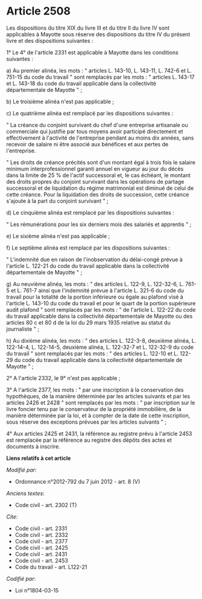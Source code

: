 # Article 2508

Les dispositions du titre XIX du livre III et du titre II du livre IV sont applicables à Mayotte sous réserve des
dispositions du titre IV du présent livre et des dispositions suivantes : 

1° Le 4° de l'article 2331 est applicable à Mayotte dans les conditions suivantes : 

a) Au premier alinéa, les mots : " articles L. 143-10, L. 143-11, L. 742-6 et L. 751-15 du code du travail " sont remplacés
par les mots : " articles L. 143-17 et L. 143-18 du code du travail applicable dans la collectivité départementale de Mayotte
" ; 

b) Le troisième alinéa n'est pas applicable ; 

c) Le quatrième alinéa est remplacé par les dispositions suivantes : 

" La créance du conjoint survivant du chef d'une entreprise artisanale ou commerciale qui justifie par tous moyens avoir
participé directement et effectivement à l'activité de l'entreprise pendant au moins dix années, sans recevoir de salaire ni
être associé aux bénéfices et aux pertes de l'entreprise. 

" Les droits de créance précités sont d'un montant égal à trois fois le salaire minimum interprofessionnel garanti annuel en
vigueur au jour du décès dans la limite de 25 % de l'actif successoral et, le cas échéant, le montant des droits propres du
conjoint survivant dans les opérations de partage successoral et de liquidation du régime matrimonial est diminué de celui de
cette créance. Pour la liquidation des droits de succession, cette créance s'ajoute à la part du conjoint survivant " ; 

d) Le cinquième alinéa est remplacé par les dispositions suivantes : 

" Les rémunérations pour les six derniers mois des salariés et apprentis " ; 

e) Le sixième alinéa n'est pas applicable ; 

f) Le septième alinéa est remplacé par les dispositions suivantes : 

" L'indemnité due en raison de l'inobservation du délai-congé prévue à l'article L. 122-21 du code du travail applicable dans
la collectivité départementale de Mayotte " ; 

g) Au neuvième alinéa, les mots : " des articles L. 122-9, L. 122-32-6, L. 761-5 et L. 761-7 ainsi que l'indemnité prévue à
l'article L. 321-6 du code du travail pour la totalité de la portion inférieure ou égale au plafond visé à l'article L.
143-10 du code du travail et pour le quart de la portion supérieure audit plafond " sont remplacés par les mots : " de
l'article L. 122-22 du code du travail applicable dans la collectivité départementale de Mayotte ou des articles 80 c et 80 d
de la loi du 29 mars 1935 relative au statut du journaliste " ; 

h) Au dixième alinéa, les mots : " des articles L. 122-3-8, deuxième alinéa, L. 122-14-4, L. 122-14-5, deuxième alinéa, L.
122-32-7 et L. 122-32-9 du code du travail " sont remplacés par les mots : " des articles L. 122-10 et L. 122-29 du code du
travail applicable dans la collectivité départementale de Mayotte " ; 

2° A l'article 2332, le 9° n'est pas applicable ; 

3° A l'article 2377, les mots : " par une inscription à la conservation des hypothèques, de la manière déterminée par les
articles suivants et par les articles 2426 et 2428 " sont remplacés par les mots : " par inscription sur le livre foncier
tenu par le conservateur de la propriété immobilière, de la manière déterminée par la loi, et à compter de la date de cette
inscription, sous réserve des exceptions prévues par les articles suivants " ; 

4° Aux articles 2425 et 2431, la référence au registre prévu à l'article 2453 est remplacée par la référence au registre des
dépôts des actes et documents à inscrire.

**Liens relatifs à cet article**

_Modifié par_:

  - Ordonnance n°2012-792 du 7 juin 2012 - art. 8 (V)

_Anciens textes_:

  - Code civil - art. 2302 (T)

_Cite_:

  - Code civil - art. 2331
  - Code civil - art. 2332
  - Code civil - art. 2377
  - Code civil - art. 2425
  - Code civil - art. 2431
  - Code civil - art. 2453
  - Code du travail - art. L122-21

_Codifié par_:

  - Loi n°1804-03-15
